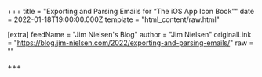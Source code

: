 
+++
title = "Exporting and Parsing Emails for “The iOS App Icon Book”"
date = 2022-01-18T19:00:00.000Z
template = "html_content/raw.html"

[extra]
feedName = "Jim Nielsen's Blog"
author = "Jim Nielsen"
originalLink = "https://blog.jim-nielsen.com/2022/exporting-and-parsing-emails/"
raw = ""

+++

